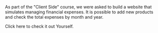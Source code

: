 As part of the "Client Side" course, we were asked to build a website that simulates managing financial expenses. It is possible to add new products and check the total expenses by month and year.

Click here to check it out Yourself.
